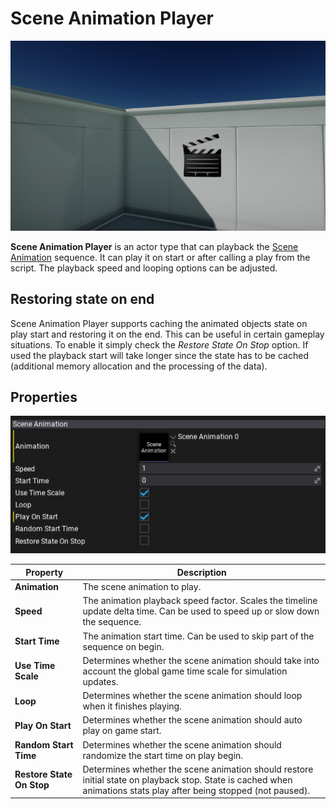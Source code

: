 # Scene Animation Player

![Scene Animation Player](media/scene-animation-player.png)

**Scene Animation Player** is an actor type that can playback the [Scene Animation](scene-animation.md) sequence. It can play it on start or after calling a play from the script. The playback speed and looping options can be adjusted.

## Restoring state on end

Scene Animation Player supports caching the animated objects state on play start and restoring it on the end. This can be useful in certain gameplay situations. To enable it simply check the *Restore State On Stop* option. If used the playback start will take longer since the state has to be cached (additional memory allocation and the processing of the data).

## Properties

![Scene Animation Player Properties](media/scene-animation-player-properties.png)

| Property | Description |
|--------|--------|
| **Animation** | The scene animation to play. |
| **Speed** | The animation playback speed factor. Scales the timeline update delta time. Can be used to speed up or slow down the sequence. |
| **Start Time** | The animation start time. Can be used to skip part of the sequence on begin. |
| **Use Time Scale** | Determines whether the scene animation should take into account the global game time scale for simulation updates. |
| **Loop** | Determines whether the scene animation should loop when it finishes playing. |
| **Play On Start** | Determines whether the scene animation should auto play on game start. |
| **Random Start Time** | Determines whether the scene animation should randomize the start time on play begin. |
| **Restore State On Stop** | Determines whether the scene animation should restore initial state on playback stop. State is cached when animations stats play after being stopped (not paused). |
